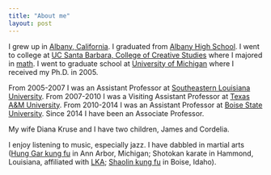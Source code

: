 ```yaml
---
title: "About me"
layout: post
---
```


I grew up in [Albany, California](https://en.wikipedia.org/wiki/Albany,_California).
I graduated from [Albany High School](https://en.wikipedia.org/wiki/Albany_High_School_(California)).
I went to college at [UC Santa Barbara, College of Creative Studies](https://ccs.ucsb.edu)
where I majored in [math](https://www.math.ucsb.edu).
I went to graduate school at [University of Michigan](https://lsa.umich.edu/math/)
where I received my Ph.D. in 2005.

From 2005-2007 I was an Assistant Professor at [Southeastern Louisiana University](http://www.southeastern.edu/acad_research/depts/math/).
From 2007-2010 I was a Visiting Assistant Professor at [Texas A&M University](https://www.math.tamu.edu).
From 2010-2014 I was an Assistant Professor at [Boise State University](https://www.boisestate.edu/math/).
Since 2014 I have been an Associate Professor.

My wife Diana Kruse and I have two children, James and Cordelia.

I enjoy listening to music, especially jazz.
I have dabbled in martial arts
([Hung Gar kung fu](https://www.a2amas.com) in Ann Arbor, Michigan;
Shotokan karate in Hammond, Louisiana, affiliated with [LKA](https://www.lkakarate.com);
[Shaolin kung fu](http://idahoshaolin.com) in Boise, Idaho).
